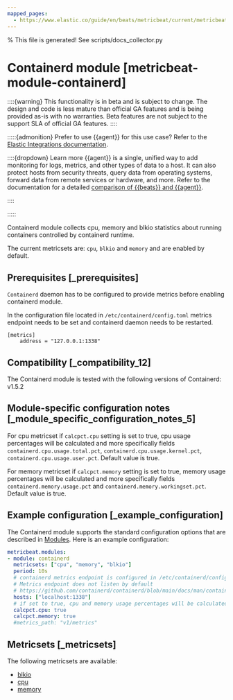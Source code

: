 ```yaml
---
mapped_pages:
  - https://www.elastic.co/guide/en/beats/metricbeat/current/metricbeat-module-containerd.html
---
```


% This file is generated! See scripts/docs_collector.py

# Containerd module [metricbeat-module-containerd]

::::{warning}
This functionality is in beta and is subject to change. The design and code is less mature than official GA features and is being provided as-is with no warranties. Beta features are not subject to the support SLA of official GA features.
::::


:::::{admonition} Prefer to use {{agent}} for this use case?
Refer to the [Elastic Integrations documentation](integration-docs://reference/containerd/index.md).

::::{dropdown} Learn more
{{agent}} is a single, unified way to add monitoring for logs, metrics, and other types of data to a host. It can also protect hosts from security threats, query data from operating systems, forward data from remote services or hardware, and more. Refer to the documentation for a detailed [comparison of {{beats}} and {{agent}}](docs-content://reference/fleet/index.md).

::::


:::::


Containerd module collects cpu, memory and blkio statistics about running containers controlled by containerd runtime.

The current metricsets are: `cpu`, `blkio` and `memory` and are enabled by default.


## Prerequisites [_prerequisites]

`Containerd` daemon has to be configured to provide metrics before enabling containerd module.

In the configuration file located in `/etc/containerd/config.toml` metrics endpoint needs to be set and containerd daemon needs to be restarted.

```
[metrics]
    address = "127.0.0.1:1338"
```


## Compatibility [_compatibility_12]

The Containerd module is tested with the following versions of Containerd: v1.5.2


## Module-specific configuration notes [_module_specific_configuration_notes_5]

For cpu metricset if `calcpct.cpu` setting is set to true, cpu usage percentages will be calculated and more specifically fields `containerd.cpu.usage.total.pct`, `containerd.cpu.usage.kernel.pct`, `containerd.cpu.usage.user.pct`. Default value is true.

For memory metricset if `calcpct.memory` setting is set to true, memory usage percentages will be calculated and more specifically fields `containerd.memory.usage.pct` and  `containerd.memory.workingset.pct`. Default value is true.


## Example configuration [_example_configuration]

The Containerd module supports the standard configuration options that are described in [Modules](/reference/metricbeat/configuration-metricbeat.md). Here is an example configuration:

```yaml
metricbeat.modules:
- module: containerd
  metricsets: ["cpu", "memory", "blkio"]
  period: 10s
  # containerd metrics endpoint is configured in /etc/containerd/config.toml
  # Metrics endpoint does not listen by default
  # https://github.com/containerd/containerd/blob/main/docs/man/containerd-config.toml.5.md
  hosts: ["localhost:1338"]
  # if set to true, cpu and memory usage percentages will be calculated. Default is true
  calcpct.cpu: true
  calcpct.memory: true
  #metrics_path: "v1/metrics"
```


## Metricsets [_metricsets]

The following metricsets are available:

* [blkio](/reference/metricbeat/metricbeat-metricset-containerd-blkio.md)
* [cpu](/reference/metricbeat/metricbeat-metricset-containerd-cpu.md)
* [memory](/reference/metricbeat/metricbeat-metricset-containerd-memory.md)
